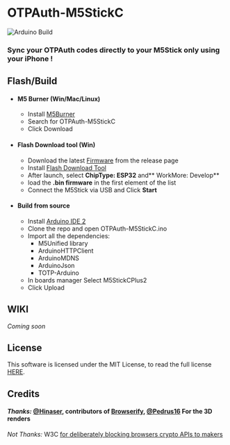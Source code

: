 # OTPAuth-M5StickC
![Arduino Build](https://github.com/yannguillon/OTPAuth-M5StickC/actions/workflows/ci.yml/badge.svg)

### Sync your OTPAuth codes directly to your M5Stick only using your iPhone !


## Flash/Build

- #### M5 Burner (Win/Mac/Linux)
  - Install [M5Burner](https://docs.m5stack.com/en/download)
  - Search for OTPAuth-M5StickC
  - Click Download

- #### Flash Download tool (Win)
  - Download the latest [Firmware](https://github.com/yannguillon/OTPAuth-M5StickC/releases/latest) from the release page
  - Install [Flash Download Tool]([https://docs.m5stack.com/en/download](https://www.espressif.com/en/support/download/other-tools))
  - After launch, select **ChipType: ESP32** and** WorkMore: Develop**
  - load the **.bin firmware** in the first element of the list
  - Connect the M5Stick via USB and Click **Start**

- #### Build from source
  - Install [Arduino IDE 2](https://docs.m5stack.com/en/download)
  - Clone the repo and open OTPAuth-M5StickC.ino
  - Import all the dependencies:
    - M5Unified library
    - ArduinoHTTPClient
    - ArduinoMDNS
    - ArduinoJson
    - TOTP-Arduino
  - In boards manager Select M5StickCPlus2
  - Click Upload

## WIKI
_Coming soon_

## License 
This software is licensed under the MIT License, to read the full license <a href="LICENSE" target="_blank">HERE</a>.

## Credits
<h4><i>Thanks: </i><a target="_blank" class="font-bold" href="https://github.com/Hinaser/jscrypto">@Hinaser</a>, contributors of <a target="_blank" class="font-bold" href="https://github.com/Hinaser/jscrypto">Browserify</a>, <a target="_blank" class="font-bold" href="https://github.com/pedrus16">@Pedrus16</a> For the 3D renders</h4>
                <i>Not Thanks: </i>
                <span class="font-bold">W3C</span>
                <a class="font-medium text-blue-600 underline dark:text-blue-500 hover:no-underline" target="_blank" href="https://github.com/w3c/webcrypto/issues/28#issuecomment-1174004465">for deliberately blocking browsers crypto APIs to makers</a></h4>

